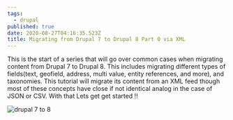 ```yaml
---
tags:
  - drupal
published: true
date: 2020-08-27T04:16:35.523Z
title: Migrating from Drupal 7 to Drupal 8 Part 0 via XML
---
```

This is the start of a series that will go over common cases when migrating content from Drupal 7 to Drupal 8. This includes migrating different types of fields(text, geofield, address, multi value, entity references, and more), and taxonomies. This tutorial will migrate its content from an XML feed though most of these concepts have close if not identical analog in the case of JSON or CSV. With that Lets get get started !!

![drupal 7 to 8](assets/d7tod8-opt.png "Drupal 7 to 8")

